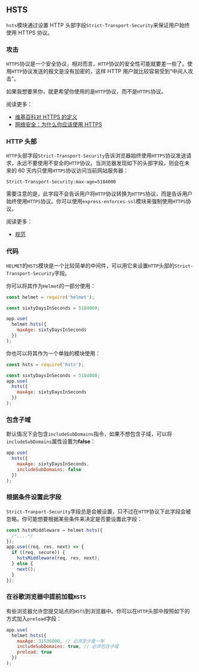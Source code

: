 ## HSTS

`hsts`模块通过设置 HTTP 头部字段`Strict-Transport-Security`来保证用户始终使用 HTTPS 协议。

### 攻击

`HTTPS`协议是一个安全协议，相对而言，`HTTP`协议的安全性可能就要差一些了。使用`HTTP`协议发送的报文是没有加密的，这样 HTTP 用户就比较容易受到“中间人攻击”。

如果我想要黑你，就更希望你使用的是`HTTP`协议，而不是`HTTPS`协议。

阅读更多：

- [维基百科对 HTTPS 的定义](https://en.wikipedia.org/wiki/HTTPS)
- [网络安全：为什么你应该使用 HTTPS](https://mashable.com/2011/05/31/https-web-security/)

### HTTP 头部

`HTTP`头部字段`Strict-Transport-Security`告诉浏览器始终使用`HTTPS`协议发送请求，永远不要使用不安全的`HTTP`协议。当浏览器发现如下的头部字段，则会在未来的 60 天内只使用`HTTPS`协议访问当前网站服务器：

```
Strict-Transport-Security:max-age=5184000
```

需要注意的是，此字段不会告诉用户将`HTTP`协议转换为`HTTPS`协议，而是告诉用户始终使用`HTTPS`协议。你可以使用`express-enforces-ssl`模块来强制使用`HTTPS`协议。

阅读更多：

- [规范](https://tools.ietf.org/html/rfc6797)

### 代码

`HELMET`的`HSTS`模块是一个比较简单的中间件，可以用它来设置`HTTP`头部的`Strict-Transport-Security`字段。

你可以将其作为`Helmet`的一部分使用：

```javascript
const helmet = require('helmet');

const sixtyDaysInSeconds = 5184000;

app.use(
  helmet.hsts({
    maxAge: sixtyDaysInSeconds
  })
);
```

你也可以将其作为一个单独的模块使用：

```javascript
const hsts = require('hsts');

const sixtyDaysInSeconds = 5184000;
app.use(
  hsts({
    maxAge: sixtyDaysInSeconds
  })
);
```

### 包含子域

默认情况下会包含`includeSubDomains`指令，如果不想包含子域，可以将`includeSubDomains`属性设置为**false**：

```javascript
app.use(
  hsts({
    maxAge: sixtyDaysInSeconds,
    includeSubDomains: false
  })
);
```

### 根据条件设置此字段

`Strict-Tranport-Security`字段总是会被设置，只不过在`HTTP`协议下此字段会被忽略。你可能想要根据某些条件来决定是否要设置此字段：

```javascript
const hstsMiddleware = helmet.hsts({
  /*....*/
});
app.use((req, res, next) => {
  if ((req, secure)) {
    hstsMiddleware(req, res, next);
  } else {
    next();
  }
});
```

### 在谷歌浏览器中提前加载`HSTS`

有些浏览器允许您提交站点的`HSTS`到浏览器中。你可以在`HTTP`头部中按照如下的方式加入`preload`字段：

```javascript
app.use(
  helmet.hsts({
    maxAge: 31536000, // 必须至少是一年
    includeSubDomains: true, // 必须包含子域
    preload: true
  })
);
```
